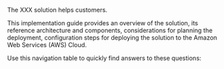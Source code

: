 The XXX solution helps customers.


This implementation guide provides an overview of the <solution name> solution, its reference architecture and components, considerations for planning the deployment, configuration steps for deploying the <solution name> solution to the Amazon Web Services (AWS) Cloud. 

Use this navigation table to quickly find answers to these questions:

